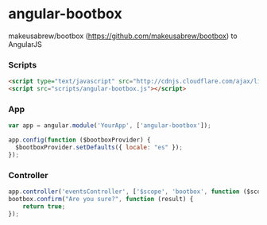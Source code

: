 angular-bootbox
===============

makeusabrew/bootbox (https://github.com/makeusabrew/bootbox) to AngularJS

### Scripts

```html
<script type="text/javascript" src="http://cdnjs.cloudflare.com/ajax/libs/bootbox.js/4.2.0/bootbox.js"></script>
<script src="scripts/angular-bootbox.js"></script>
```

### App

```js
var app = angular.module('YourApp', ['angular-bootbox']);
```

```js
app.config(function ($bootboxProvider) {
  $bootboxProvider.setDefaults({ locale: "es" });
});
```

### Controller

```js
app.controller('eventsController', ['$scope', 'bootbox', function ($scope, bootbox) {
bootbox.confirm("Are you sure?", function (result) {
    return true;
});
```
